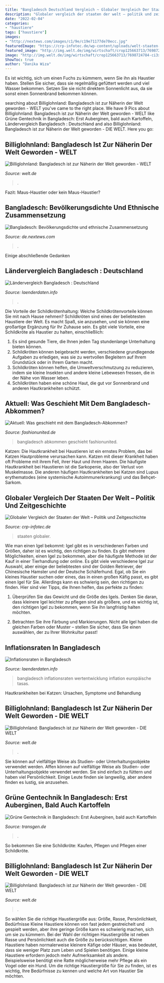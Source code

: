 ```yaml
---
title: "Bangladesch Deutschland Vergleich ~ Globaler Vergleich Der Staaten Der Welt – Politik Und Zeitgeschichte"
description: "Globaler vergleich der staaten der welt – politik und zeitgeschichte"
date: "2022-02-04"
categories:
- "haustiere"
tags: ["haustiere"]
images:
- "http://nextews.com/images/c1/9e/c19e71177de70ecc.jpg"
featuredImage: "https://crp-infotec.de/wp-content/uploads/welt-staaten-wirtschaft.gif"
featured_image: "http://img.welt.de/img/wirtschaft/crop125663713/7698724784-ci3x2l-w620/DWO-WI-Bekleidung-Bangladesh.jpg"
image: "http://img.welt.de/img/wirtschaft/crop125663713/7698724784-ci3x2l-w620/DWO-WI-Bekleidung-Bangladesh.jpg"
ShowToc: true
author: "Danika Wiza"
---
```



Es ist wichtig, sich um einen Fuchs zu kümmern, wenn Sie ihn als Haustier haben. Stellen Sie sicher, dass sie regelmäßig gefüttert werden und viel Wasser bekommen. Setzen Sie sie nicht direktem Sonnenlicht aus, da sie sonst einen Sonnenbrand bekommen können.

	

		
searching about Billiglohnland: Bangladesch ist zur Näherin der Welt geworden - WELT you've came to the right place. We have 9 Pics about Billiglohnland: Bangladesch ist zur Näherin der Welt geworden - WELT like Grüne Gentechnik in Bangladesch: Erst Auberginen, bald auch Kartoffeln, Ländervergleich Bangladesch : Deutschland and also Billiglohnland: Bangladesch ist zur Näherin der Welt geworden - DIE WELT. Here you go:
		
    
## Billiglohnland: Bangladesch Ist Zur Näherin Der Welt Geworden - WELT

<img loading=lazy src="https://www.welt.de/img/wirtschaft/mobile125663713/5221355487-ci16x9-w1200/DWO-WI-Bekleidung-Bangladesh-jpg.jpg" onerror="this.onerror=null;this.src='https://tse4.mm.bing.net/th?id=OIP.AnZmzG-EorGw7iGMvHQgQAHaEK&amp;pid=15.1';" alt="Billiglohnland: Bangladesch ist zur Näherin der Welt geworden - WELT">

_Source: welt.de_

>. 

	

Fazit: Maus-Haustier oder kein Maus-Haustier?

    
## Bangladesch: Bevölkerungsdichte Und Ethnische Zusammensetzung

<img loading=lazy src="http://nextews.com/images/c1/9e/c19e71177de70ecc.jpg" onerror="this.onerror=null;this.src='https://tse1.mm.bing.net/th?id=OIP.66gRwuaJ4lNaR2atIv_XfAHaDz&amp;pid=15.1';" alt="Bangladesch: Bevölkerungsdichte und ethnische Zusammensetzung">

_Source: de.nextews.com_

>. 

	

Einige abschließende Gedanken

    
## Ländervergleich Bangladesch : Deutschland

<img loading=lazy src="http://laenderdaten.info/pics/flags3d/BGD.png" onerror="this.onerror=null;this.src='https://tse3.mm.bing.net/th?id=OIP.Xqh4uzWL6hl6zvszuNmaygAAAA&amp;pid=15.1';" alt="Ländervergleich Bangladesch : Deutschland">

_Source: laenderdaten.info_

>. 

	

Die Vorteile der Schildkrötenhaltung: Welche Schildkrötenvorteile können Sie mit nach Hause nehmen?
Schildkröten sind eines der beliebtesten Haustiere der Welt. Es macht Spaß, sie anzusehen, und sie können eine großartige Ergänzung für Ihr Zuhause sein. Es gibt viele Vorteile, eine Schildkröte als Haustier zu halten, einschließlich:
1. Es sind gesunde Tiere, die Ihnen jeden Tag stundenlange Unterhaltung bieten können.
2. Schildkröten können beigebracht werden, verschiedene grundlegende Aufgaben zu erledigen, was sie zu wertvollen Begleitern auf Ihrem Grundstück oder in Ihrem Garten macht.
3. Schildkröten können helfen, die Umweltverschmutzung zu reduzieren, indem sie kleine Insekten und andere kleine Lebewesen fressen, die in der Nähe von Wasser leben.
4. Schildkröten haben eine schöne Haut, die gut vor Sonnenbrand und anderen Hautkrankheiten schützt.

    
## Aktuell: Was Geschieht Mit Dem Bangladesch-Abkommen?

<img loading=lazy src="https://fashionunited.de/DC04wNkgT2Oy0tTUnZnEKtP7UBRbUa4_3KHY0mHrMfE/gravity:sm/quality:70/aHR0cHM6Ly9zdGF0aWMuZmFzaGlvbnVuaXRlZC5jb20vMjAxODExL1VwZGF0ZS1CYW5nbGFkZXNoLTEuanBn" onerror="this.onerror=null;this.src='https://tse2.mm.bing.net/th?id=OIP.122JLWRU0Uv6rKlBnW_OGQHaEk&amp;pid=15.1';" alt="Aktuell: Was geschieht mit dem Bangladesch-Abkommen?">

_Source: fashionunited.de_

>bangladesch abkommen geschieht fashionunited. 

	

Katzen:
Die Hautkrankheit bei Haustieren ist ein ernstes Problem, das bei Katzen Hautprobleme verursachen kann. Katzen mit dieser Krankheit haben oft Probleme mit ihrem Fell, ihrer Haut und ihren Haaren. Die häufigste Hautkrankheit bei Haustieren ist die Sarkopenie, also der Verlust von Muskelmasse. Die anderen häufigen Hautkrankheiten bei Katzen sind Lupus erythematodes (eine systemische Autoimmunerkrankung) und das Behçet-Sarkom.

    
## Globaler Vergleich Der Staaten Der Welt – Politik Und Zeitgeschichte

<img loading=lazy src="https://crp-infotec.de/wp-content/uploads/welt-staaten-wirtschaft.gif" onerror="this.onerror=null;this.src='https://tse4.mm.bing.net/th?id=OIP.ZtvIRIV4a0GTk6yducscqQHaFV&amp;pid=15.1';" alt="Globaler Vergleich der Staaten der Welt – Politik und Zeitgeschichte">

_Source: crp-infotec.de_

>staaten globaler. 

	

Wie man einen Igel bekommt: Igel gibt es in verschiedenen Farben und Größen, daher ist es wichtig, den richtigen zu finden. Es gibt mehrere Möglichkeiten, einen Igel zu bekommen, aber die häufigste Methode ist der Kauf in einer Tierhandlung oder online.
Es gibt viele verschiedene Igel zur Auswahl, aber einige der beliebtesten sind der Golden Retriever, der Chinesische Hamster und der Deutsche Schäferhund. Egal, ob Sie ein kleines Haustier suchen oder eines, das in einen großen Käfig passt, es gibt einen Igel für Sie. Allerdings kann es schwierig sein, den richtigen zu finden. Hier sind vier Tipps, die Ihnen helfen, das perfekte zu finden:
1. Überprüfen Sie das Gewicht und die Größe des Igels. Denken Sie daran, dass kleinere Igel leichter zu pflegen sind als größere, und es wichtig ist, den richtigen Igel zu bekommen, wenn Sie ihn langfristig halten möchten.

2. Betrachten Sie ihre Färbung und Markierungen. Nicht alle Igel haben die gleichen Farben oder Muster – stellen Sie sicher, dass Sie einen auswählen, der zu Ihrer Wohnkultur passt!

    
## Inflationsraten In Bangladesch

<img loading=lazy src="https://www.laenderdaten.info/graphs/wertentwicklung/bgd-eu-930.png" onerror="this.onerror=null;this.src='https://tse2.mm.bing.net/th?id=OIP.z9m1rU4hJIzA-xSmKNjyYAHaBb&amp;pid=15.1';" alt="Inflationsraten in Bangladesch">

_Source: laenderdaten.info_

>bangladesch inflationsraten wertentwicklung inflation europäische tasas. 

	

Hautkrankheiten bei Katzen: Ursachen, Symptome und Behandlung

    
## Billiglohnland: Bangladesch Ist Zur Näherin Der Welt Geworden - DIE WELT

<img loading=lazy src="http://img.welt.de/img/wirtschaft/crop125663713/7698724784-ci3x2l-w620/DWO-WI-Bekleidung-Bangladesh.jpg" onerror="this.onerror=null;this.src='https://tse4.mm.bing.net/th?id=OIP.CljPtHBpqMf5sZNXw6frtQHaE7&amp;pid=15.1';" alt="Billiglohnland: Bangladesch ist zur Näherin der Welt geworden - DIE WELT">

_Source: welt.de_

>. 

	

Sie können auf vielfältige Weise als Studien- oder Unterhaltungsobjekte verwendet werden.
Affen können auf vielfältige Weise als Studien- oder Unterhaltungsobjekte verwendet werden. Sie sind einfach zu füttern und haben viel Persönlichkeit. Einige Leute finden sie langweilig, aber andere finden es lustig, sie anzusehen.

    
## Grüne Gentechnik In Bangladesch: Erst Auberginen, Bald Auch Kartoffeln

<img loading=lazy src="https://www.transgen.de/data/media/1764/1200x600.jpg" onerror="this.onerror=null;this.src='https://tse3.mm.bing.net/th?id=OIP.BSkhslvaFlRj8ihruh3JCQHaDt&amp;pid=15.1';" alt="Grüne Gentechnik in Bangladesch: Erst Auberginen, bald auch Kartoffeln">

_Source: transgen.de_

>. 

	

So bekommen Sie eine Schildkröte: Kaufen, Pflegen und Pflegen einer Schildkröte.

    
## Billiglohnland: Bangladesch Ist Zur Näherin Der Welt Geworden - DIE WELT

<img loading=lazy src="http://img.welt.de/img/wirtschaft/crop125663713/9219735587-ci3x2l-w540/DWO-WI-Bekleidung-Bangladesh.jpg" onerror="this.onerror=null;this.src='https://tse1.mm.bing.net/th?id=OIP.U_lHcaCNQPriLer6gWQZ-gHaE8&amp;pid=15.1';" alt="Billiglohnland: Bangladesch ist zur Näherin der Welt geworden - DIE WELT">

_Source: welt.de_

>. 

	

So wählen Sie die richtige Haustiergröße aus: Größe, Rasse, Persönlichkeit, Bedürfnisse
Kleine Haustiere können von fast jedem gestreichelt und gespielt werden, aber ihre geringe Größe kann es schwierig machen, sich um sie zu kümmern. Bei der Wahl der richtigen Haustiergröße ist neben Rasse und Persönlichkeit auch die Größe zu berücksichtigen. Kleine Haustiere haben normalerweise kleinere Käfige oder Häuser, was bedeutet, dass sie weniger Platz zum Leben und Spielen benötigen. Einige kleine Haustiere erfordern jedoch mehr Aufmerksamkeit als andere. Beispielsweise benötigt eine Ratte möglicherweise mehr Pflege als ein Vogel oder ein Hund. Um die richtige Haustiergröße für Sie zu finden, ist es wichtig, Ihre Bedürfnisse zu kennen und welche Art von Haustier Sie möchten.

